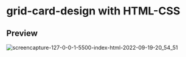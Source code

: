 # grid-card-design with HTML-CSS

## Preview
![screencapture-127-0-0-1-5500-index-html-2022-09-19-20_54_51](https://user-images.githubusercontent.com/101663533/191083585-6e234c35-0435-42db-9073-c2ba922e58e0.png)

